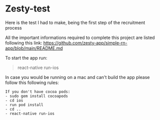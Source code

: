 # Zesty-test
Here is the test I had to make, being the first step of the recruitment process

All the important informations required to complete this project are listed following this link:
https://github.com/zesty-app/simple-rn-app/blob/main/README.md

To start the app run:
> react-native run-ios

In case you would be running on a mac and can't build the app please follow this following rules:
```
If you don't have cocoa pods: 
- sudo gem install cocoapods
- cd ios
- run pod install
- cd ..
- react-native run-ios
